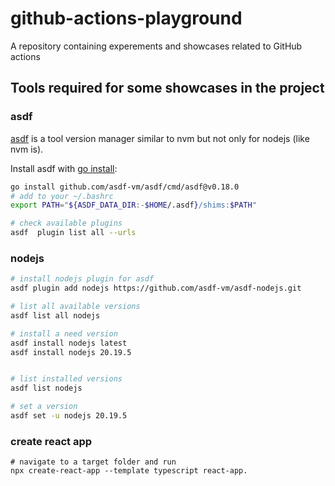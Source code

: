 # github-actions-playground

A repository containing experements and showcases related to GitHub actions

## Tools required for some showcases in the project

### asdf

[asdf](https://asdf-vm.com/guide/getting-started.html) is a tool version manager similar to nvm but not only for nodejs (like nvm is).

Install asdf with [go install](https://dev.to/pu-lazydev/installing-go-golang-on-wsl-ubuntu-18b7):
```bash
go install github.com/asdf-vm/asdf/cmd/asdf@v0.18.0
# add to your ~/.bashrc
export PATH="${ASDF_DATA_DIR:-$HOME/.asdf}/shims:$PATH"

# check available plugins
asdf  plugin list all --urls
```

### nodejs

```bash
# install nodejs plugin for asdf
asdf plugin add nodejs https://github.com/asdf-vm/asdf-nodejs.git

# list all available versions
asdf list all nodejs

# install a need version
asdf install nodejs latest
asdf install nodejs 20.19.5


# list installed versions
asdf list nodejs

# set a version
asdf set -u nodejs 20.19.5
```

### create react app

```
# navigate to a target folder and run
npx create-react-app --template typescript react-app.
```